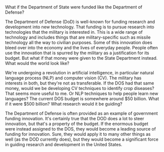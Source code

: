 What if the Department of State were funded like the Department of Defense?

The Department of Defense (DoD) is well-known for funding research and development into new technology. That funding is to pursue research into technologies that the military is interested in. This is a wide range of technology and includes things that are military-specific such as missile technology all the way to civilian purposes. Some of this innovation does bleed over into the economy and the lives of everyday people. People often use the innovation that is spurred by the military as a justification for its budget. But what if that money were given to the State Department instead. What would the world look like?

We're undergoing a revolution in artificial intelligence, in particular natural language process (NLP) and computer vision (CV). The military has interests in both, but they're not as transferable. If the DOS had that same money, would we be developing CV techniques to identify crop diseases? That seems more useful to me. Or NLP techniques to help people learn new languages? The current DOS budget is somewhere around $50 billion. What if it were $500 billion? What research would it be guiding?

The Department of Defense is often provided as an example of government funding innovation. It's certainly true that the DOD does a lot to steer innovation, but that's a property of the budget. If the enormous budget were instead assigned to the DOS, they would become a leading source of funding for innovation. Sure, they would apply it to many other things as well (as the DOD currently does), but they would become a significant force in guiding research and development in the United States.

